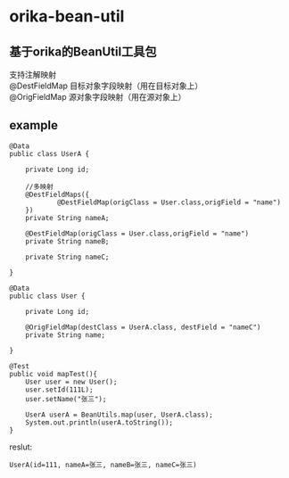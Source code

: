 # orika-bean-util
基于orika的BeanUtil工具包
---
支持注解映射  
@DestFieldMap 目标对象字段映射（用在目标对象上）  
@OrigFieldMap 源对象字段映射（用在源对象上）  

## example
```
@Data
public class UserA {

    private Long id;

    //多映射
    @DestFieldMaps({
            @DestFieldMap(origClass = User.class,origField = "name")
    })
    private String nameA;

    @DestFieldMap(origClass = User.class,origField = "name")
    private String nameB;

    private String nameC;

}

@Data
public class User {

    private Long id;

    @OrigFieldMap(destClass = UserA.class, destField = "nameC")
    private String name;

}

@Test
public void mapTest(){
    User user = new User();
    user.setId(111L);
    user.setName("张三");

    UserA userA = BeanUtils.map(user, UserA.class);
    System.out.println(userA.toString());
}
```
reslut:
```
UserA(id=111, nameA=张三, nameB=张三, nameC=张三)
```
